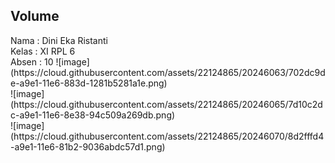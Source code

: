 <h2>Volume</h2>
Nama : Dini Eka Ristanti <br>
Kelas : XI RPL 6 <br>
Absen : 10
![image](https://cloud.githubusercontent.com/assets/22124865/20246063/702dc9de-a9e1-11e6-883d-1281b5281a1e.png)<br>
![image](https://cloud.githubusercontent.com/assets/22124865/20246065/7d10c2dc-a9e1-11e6-8e38-94c509a269db.png)<br>
![image](https://cloud.githubusercontent.com/assets/22124865/20246070/8d2fffd4-a9e1-11e6-81b2-9036abdc57d1.png)<br>
